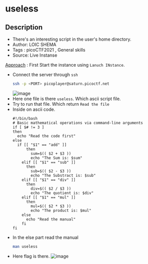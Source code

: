 # useless

## Description
- There's an interesting script in the user's home directory.
- Author: LOIC SHEMA
- Tags  : picoCTF2021 , General skills
- Source: Live Instanse

<ins>Approach</ins> :
 First Start the instance using `Lanuch INstance`.
- Connect the server through `ssh`
  ```bash
  ssh -p <PORT> picoplayer@saturn.picoctf.net
  ```
  ![image](https://github.com/RajkumarShanmugam1/picoCTF_writeups/assets/76644058/d34ba26f-47fd-42b4-90be-198696844f78)
- Here one file is there `useless`. Which ascii script file.
- Try to run that file. Which return `Read the file`
- Inside on ascii code.
  ```ascii
  #!/bin/bash
  # Basic mathematical operations via command-line arguments
  if [ $# != 3 ]
  then
    echo "Read the code first"
  else
    if [[ "$1" == "add" ]]
	    then 
	      sum=$(( $2 + $3 ))
	      echo "The Sum is: $sum"  
 	  elif [[ "$1" == "sub" ]]
	    then 
	      sub=$(( $2 - $3 ))
	      echo "The Substract is: $sub" 
	  elif [[ "$1" == "div" ]]
	    then 
	      div=$(( $2 / $3 ))
	      echo "The quotient is: $div" 
	  elif [[ "$1" == "mul" ]]
	    then
	      mul=$(( $2 * $3 ))
	      echo "The product is: $mul" 
	  else
	    echo "Read the manual"
	  fi
  fi
  ```
- In the else part read the manual
   ```bash
   man useless
   ```
- Here flag is there.
![image](https://github.com/RajkumarShanmugam1/picoCTF_writeups/assets/76644058/9cd7ea50-ad7c-4009-af5b-1b72903c95f1)
